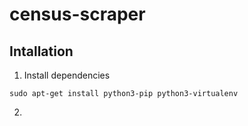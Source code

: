 # census-scraper
## Intallation
1. Install dependencies
 ```
 sudo apt-get install python3-pip python3-virtualenv
 ```
2.
